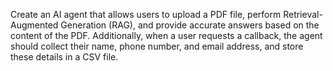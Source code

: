 Create an AI agent that allows users to upload a PDF file, perform Retrieval-Augmented Generation (RAG), and provide accurate answers based on the content of the PDF. Additionally, when a user requests a callback, the agent should collect their name, phone number, and email address, and store these details in a CSV file.





